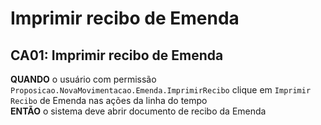 # Imprimir recibo de Emenda

## CA01: Imprimir recibo de Emenda
**QUANDO** o usuário com permissão `Proposicao.NovaMovimentacao.Emenda.ImprimirRecibo` clique em `Imprimir Recibo` de Emenda nas ações da linha do tempo\
**ENTÃO** o sistema deve abrir documento de recibo da Emenda
